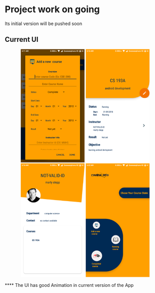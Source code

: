 # Project work on going

 Its initial version will be pushed soon

 Current UI
 --------------

 <div align="center">
  <img src ="screen_shots/sc1.png" width ="200"> <img src ="screen_shots/sc2.png" width ="200"> <img src ="screen_shots/sc3.png" width ="200"> <img src ="screen_shots/sc4.png" width ="200">
</div>

**** The UI has good Animation in current version of the App